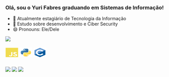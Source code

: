 ### Olá, sou o Yuri Fabres graduando em Sistemas de Informação!


- 🔭 Atualmente estagiário de Tecnologia da Informação
- 🌱 Estudo sobre desenvolvimento e Ciber Security
- 😄 Pronouns: Ele/Dele

<div>
  <a ref="https://github.com/yurifabress">
  <img height="100em" src="https://github-readme-stats.vercel.app/api?username=yurifabress&show_icons=true">  
</div>


<div style="display: inline_block"><br>
  <img align="center" alt="Yuri-JS" height="30" width="40"       
        src="https://raw.githubusercontent.com/devicons/devicon/master/icons/javascript/javascript-plain.svg">
  <img align="center" alt="Yuri-Python" height="30" width="40" src="https://raw.githubusercontent.com/devicons/devicon/master/icons/python/python-original.svg">
      <img align="center" alt="Yuri-C" height="30" width="40" src="https://raw.githubusercontent.com/devicons/devicon/master/icons/c/c-original.svg">
  
</div>
  
  ##

<div> 
  <a href="https://instagram.com/yurifabres" target="_blank"><img src="https://img.shields.io/badge/-Instagram-%23E4405F?style=for-the-badge&logo=instagram&logoColor=white" target="_blank"></a>
  <a href = "mailto:yurifabres10@gmail.com"><img src="https://img.shields.io/badge/-Gmail-%23333?style=for-the-badge&logo=gmail&logoColor=white" target="_blank"></a>
  <a href="https://www.linkedin.com/in/yuri-fabres/" target="_blank"><img src="https://img.shields.io/badge/-LinkedIn-%230077B5?style=for-the-badge&logo=linkedin&logoColor=white" target="_blank"></a>
  
</div>

